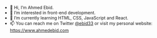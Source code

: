 - 👋 Hi, I’m Ahmed Ebid.
- 👀 I’m interested in front-end development.
- 🌱 I’m currently learning HTML, CSS, JavaScript and React.
- 📫 You can reach me on Twitter [@ebid33](https://twitter.com/ebid33) or visit my personal website: https://www.ahmedebid.com

<!---
ahmedebid/ahmedebid is a ✨ special ✨ repository because its `README.md` (this file) appears on your GitHub profile.
You can click the Preview link to take a look at your changes.
--->
